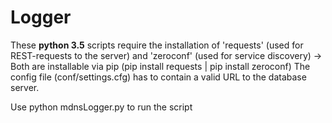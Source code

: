 # Logger

These __python 3.5__ scripts require the installation of 'requests' (used for REST-requests to the server) and 'zeroconf' (used for service discovery)
-> Both are installable via pip (pip install requests | pip install zeroconf)
The config file (conf/settings.cfg) has to contain a valid URL to the database server.

Use python mdnsLogger.py to run the script
